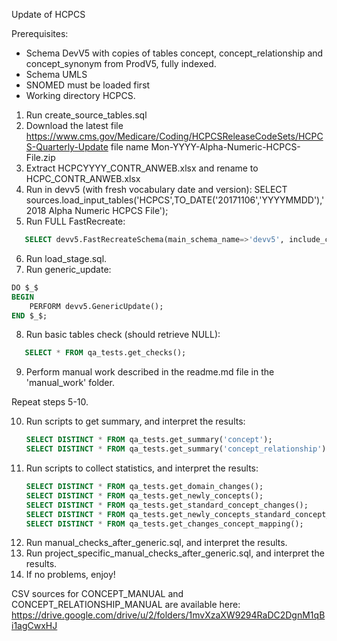 Update of HCPCS

Prerequisites:
- Schema DevV5 with copies of tables concept, concept_relationship and concept_synonym from ProdV5, fully indexed. 
- Schema UMLS
- SNOMED must be loaded first
- Working directory HCPCS.

1. Run create_source_tables.sql
2. Download the latest file https://www.cms.gov/Medicare/Coding/HCPCSReleaseCodeSets/HCPCS-Quarterly-Update file name Mon-YYYY-Alpha-Numeric-HCPCS-File.zip
3. Extract HCPCYYYY_CONTR_ANWEB.xlsx and rename to HCPC_CONTR_ANWEB.xlsx
4. Run in devv5 (with fresh vocabulary date and version): SELECT sources.load_input_tables('HCPCS',TO_DATE('20171106','YYYYMMDD'),'2018 Alpha Numeric HCPCS File');
5. Run FULL FastRecreate:
```sql
   SELECT devv5.FastRecreateSchema(main_schema_name=>'devv5', include_concept_ancestor=> false, include_deprecated_rels=> true, include_synonyms=> true);
```
6. Run load_stage.sql.
7.  Run generic_update:
   ```sql
   DO $_$
   BEGIN
       PERFORM devv5.GenericUpdate();
   END $_$;
   ```
8. Run basic tables check (should retrieve NULL):
```sql
   SELECT * FROM qa_tests.get_checks();
```
9. Perform manual work described in the readme.md file in the 'manual_work' folder.

Repeat steps 5-10.

10. Run scripts to get summary, and interpret the results:
    ```sql
    SELECT DISTINCT * FROM qa_tests.get_summary('concept');
    SELECT DISTINCT * FROM qa_tests.get_summary('concept_relationship');
    ```
11. Run scripts to collect statistics, and interpret the results:
    ```sql
    SELECT DISTINCT * FROM qa_tests.get_domain_changes();
    SELECT DISTINCT * FROM qa_tests.get_newly_concepts();
    SELECT DISTINCT * FROM qa_tests.get_standard_concept_changes();
    SELECT DISTINCT * FROM qa_tests.get_newly_concepts_standard_concept_status();
    SELECT DISTINCT * FROM qa_tests.get_changes_concept_mapping();
    ```
12. Run manual_checks_after_generic.sql, and interpret the results. 
13. Run project_specific_manual_checks_after_generic.sql, and interpret the results.
14. If no problems, enjoy!

CSV sources for CONCEPT_MANUAL and CONCEPT_RELATIONSHIP_MANUAL are available here:
https://drive.google.com/drive/u/2/folders/1mvXzaXW9294RaDC2DgnM1qBi1agCwxHJ